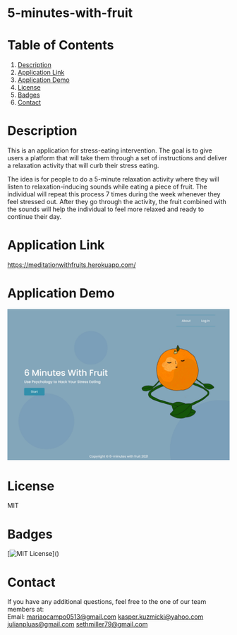 # 5-minutes-with-fruit

# Table of Contents

1. [Description](#Description)
2. [Application Link](#Application-Link)
3. [Application Demo](#Application-Demo)
4. [License](#License)
5. [Badges](#Badges)
6. [Contact](#Contact)

# Description

This is an application for stress-eating intervention. The goal is to give users a platform that will take them through a set of instructions and deliver a relaxation activity that will curb their stress eating.

The idea is for people to do a 5-minute relaxation activity where they will listen to relaxation-inducing sounds while eating a piece of fruit. The individual will repeat this process 7 times during the week whenever they feel stressed out. After they go through the activity, the fruit combined with the sounds will help the individual to feel more relaxed and ready to continue their day.

# Application Link

https://meditationwithfruits.herokuapp.com/

# Application Demo

![Demo](public/assets/fruit-app-demo.png)

# License

MIT

# Badges

[![MIT License](https://img.shields.io/apm/l/atomic-design-ui.svg?)]()

# Contact

If you have any additional questions, feel free to the one of our team members at:  
Email: [mariaocampo0513@gmail.com]() [kasper.kuzmicki@yahoo.com]() [julianpluas@gmail.com]() [sethmiller79@gmail.com]()